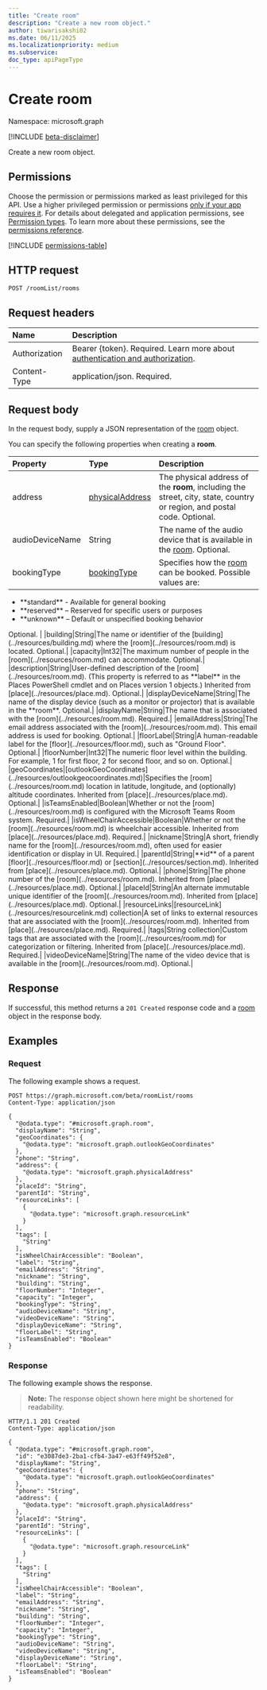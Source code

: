 ```yaml
---
title: "Create room"
description: "Create a new room object."
author: tiwarisakshi02
ms.date: 06/11/2025
ms.localizationpriority: medium
ms.subservice:
doc_type: apiPageType
---
```


# Create room

Namespace: microsoft.graph

[!INCLUDE [beta-disclaimer](../../includes/beta-disclaimer.md)]

Create a new room object.

## Permissions

Choose the permission or permissions marked as least privileged for this API. Use a higher privileged permission or permissions [only if your app requires it](/graph/permissions-overview#best-practices-for-using-microsoft-graph-permissions). For details about delegated and application permissions, see [Permission types](/graph/permissions-overview#permission-types). To learn more about these permissions, see the [permissions reference](/graph/permissions-reference).

<!-- {
  "blockType": "permissions",
  "name": "roomlist-post-rooms-permissions"
}
-->
[!INCLUDE [permissions-table](../includes/permissions/roomlist-post-rooms-permissions.md)]

## HTTP request

<!-- {
  "blockType": "ignored"
}
-->
``` http
POST /roomList/rooms
```

## Request headers

|Name|Description|
|:---|:---|
|Authorization|Bearer {token}. Required. Learn more about [authentication and authorization](/graph/auth/auth-concepts).|
|Content-Type|application/json. Required.|

## Request body

In the request body, supply a JSON representation of the [room](../resources/room.md) object.

You can specify the following properties when creating a **room**.

|Property|Type|Description|
|:---|:---|:---|
|address|[physicalAddress](../resources/physicaladdress.md)|The physical address of the **room**, including the street, city, state, country or region, and postal code. Optional.|
|audioDeviceName|String|The name of the audio device that is available in the [room](../resources/room.md). Optional.|
|bookingType|[bookingType](../resources/room.md#bookingtype-values) |Specifies how the [room](../resources/room.md) can be booked. Possible values are:
<ul><li>**standard** - Available for general booking</li>
<li>**reserved** – Reserved for specific users or purposes</li>
<li>**unknown** – Default or unspecified booking behavior</li></ul>Optional. |
|building|String|The name or identifier of the [building](../resources/building.md) where the [room](../resources/room.md) is located. Optional.|
|capacity|Int32|The maximum number of people in the [room](../resources/room.md) can accommodate. Optional.|
|description|String|User-defined description of the [room](../resources/room.md). (This property is referred to as **label** in the Places PowerShell cmdlet and on Places version 1 objects.) Inherited from [place](../resources/place.md). Optional.|
|displayDeviceName|String|The name of the display device (such as a monitor or projector) that is available in the **room**. Optional.|
|displayName|String|The name that is associated with the [room](../resources/room.md). Required.|
|emailAddress|String|The email address associated with the [room](../resources/room.md). This email address is used for booking. Optional.|
|floorLabel|String|A human-readable label for the [floor](../resources/floor.md), such as "Ground Floor". Optional.|
|floorNumber|Int32|The numeric floor level within the building. For example, 1 for first floor, 2 for second floor, and so on. Optional.|
|geoCoordinates|[outlookGeoCoordinates](../resources/outlookgeocoordinates.md)|Specifies the [room](../resources/room.md) location in latitude, longitude, and (optionally) altitude coordinates. Inherited from [place](../resources/place.md). Optional.|
|isTeamsEnabled|Boolean|Whether or not the [room](../resources/room.md) is configured with the Microsoft Teams Room system. Required.|
|isWheelChairAccessible|Boolean|Whether or not the [room](../resources/room.md) is wheelchair accessible. Inherited from [place](../resources/place.md). Required.|
|nickname|String|A short, friendly name for the [room](../resources/room.md), often used for easier identification or display in UI. Required.|
|parentId|String|**id** of a parent [floor](../resources/floor.md) or [section](../resources/section.md). Inherited from [place](../resources/place.md). Optional.|
|phone|String|The phone number of the [room](../resources/room.md). Inherited from [place](../resources/place.md). Optional.|
|placeId|String|An alternate immutable unique identifier of the [room](../resources/room.md). Inherited from [place](../resources/place.md). Optional.|
|resourceLinks|[resourceLink](../resources/resourcelink.md) collection|A set of links to external resources that are associated with the [room](../resources/room.md). Inherited from [place](../resources/place.md). Required.|
|tags|String collection|Custom tags that are associated with the [room](../resources/room.md) for categorization or filtering. Inherited from [place](../resources/place.md). Required.|
|videoDeviceName|String|The name of the video device that is available in the [room](../resources/room.md). Optional.|

## Response

If successful, this method returns a `201 Created` response code and a [room](../resources/room.md) object in the response body.

## Examples

### Request

The following example shows a request.
<!-- {
  "blockType": "request",
  "name": "create_room_from_"
}
-->
``` http
POST https://graph.microsoft.com/beta/roomList/rooms
Content-Type: application/json

{
  "@odata.type": "#microsoft.graph.room",
  "displayName": "String",
  "geoCoordinates": {
    "@odata.type": "microsoft.graph.outlookGeoCoordinates"
  },
  "phone": "String",
  "address": {
    "@odata.type": "microsoft.graph.physicalAddress"
  },
  "placeId": "String",
  "parentId": "String",
  "resourceLinks": [
    {
      "@odata.type": "microsoft.graph.resourceLink"
    }
  ],
  "tags": [
    "String"
  ],
  "isWheelChairAccessible": "Boolean",
  "label": "String",
  "emailAddress": "String",
  "nickname": "String",
  "building": "String",
  "floorNumber": "Integer",
  "capacity": "Integer",
  "bookingType": "String",
  "audioDeviceName": "String",
  "videoDeviceName": "String",
  "displayDeviceName": "String",
  "floorLabel": "String",
  "isTeamsEnabled": "Boolean"
}
```


### Response

The following example shows the response.
>**Note:** The response object shown here might be shortened for readability.
<!-- {
  "blockType": "response",
  "truncated": true,
  "@odata.type": "microsoft.graph.room"
}
-->
``` http
HTTP/1.1 201 Created
Content-Type: application/json

{
  "@odata.type": "#microsoft.graph.room",
  "id": "e3087de3-2ba1-cfb4-3a47-e63ff49f52e8",
  "displayName": "String",
  "geoCoordinates": {
    "@odata.type": "microsoft.graph.outlookGeoCoordinates"
  },
  "phone": "String",
  "address": {
    "@odata.type": "microsoft.graph.physicalAddress"
  },
  "placeId": "String",
  "parentId": "String",
  "resourceLinks": [
    {
      "@odata.type": "microsoft.graph.resourceLink"
    }
  ],
  "tags": [
    "String"
  ],
  "isWheelChairAccessible": "Boolean",
  "label": "String",
  "emailAddress": "String",
  "nickname": "String",
  "building": "String",
  "floorNumber": "Integer",
  "capacity": "Integer",
  "bookingType": "String",
  "audioDeviceName": "String",
  "videoDeviceName": "String",
  "displayDeviceName": "String",
  "floorLabel": "String",
  "isTeamsEnabled": "Boolean"
}
```

